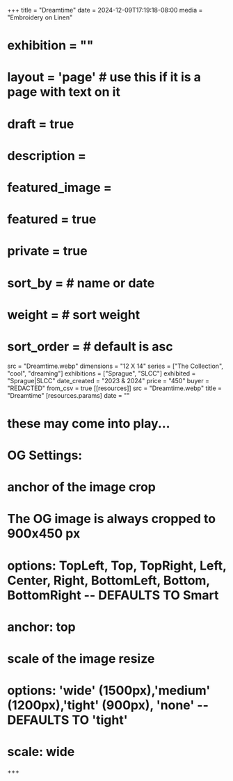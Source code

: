 +++
title = "Dreamtime"
date = 2024-12-09T17:19:18-08:00
media = "Embroidery on Linen"
# exhibition = ""
# layout = 'page' # use this if it is a page with text on it
# draft = true
# description = 
# featured_image = 
# featured = true
# private = true
# sort_by = # name or date
# weight = # sort weight
# sort_order = # default is asc
src = "Dreamtime.webp"
dimensions = "12  X 14"
  series = ["The Collection", "cool", "dreaming"]
    exhibitions = ["Sprague", "SLCC"]
  exhibited = "Sprague|SLCC"
date_created = "2023 & 2024"
price = "450"
buyer = "REDACTED"
from_csv = true
[[resources]]
  src = "Dreamtime.webp"
  title = "Dreamtime"
  [resources.params]
  date = ""

# these may come into play...
# OG Settings:
# anchor of the image crop 
#   The OG image is always cropped to 900x450 px
#   options: TopLeft, Top, TopRight, Left, Center, Right, BottomLeft, Bottom, BottomRight -- DEFAULTS TO Smart
# anchor: top
# scale of the image resize 
#   options: 'wide' (1500px),'medium' (1200px),'tight' (900px), 'none' -- DEFAULTS TO 'tight'
# scale: wide 
+++